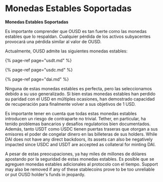 # Monedas Estables Soportadas

**Monedas Estables Soportadas**

Es importante comprender que OUSD es tan fuerte como las monedas estables que lo respaldan. Cualquier pérdida de los activos subyacentes provocará una pérdida similar al valor de OUSD.

Actualmente, OUSD admite las siguientes monedas estables:

{% page-ref page="usdt.md" %}

{% page-ref page="usdc.md" %}

{% page-ref page="dai.md" %}

Ninguna de estas monedas estables es perfecta, pero las seleccionamos debido a su uso generalizado. Si bien estas monedas estables han perdido su paridad con el USD en múltiples ocasiones, han demostrado capacidad de recuperación para finalmente volver a sus objetivos de 1 USD.

Es importante tener en cuenta que todas estas monedas estables introducen un riesgo de contraparte no trivial. Tether, en particular, ha tenido problemas bancarios y desafíos regulatorios bien documentados. Además, tanto USDT como USDC tienen puertas traseras que otorgan a sus emisores el poder de congelar dinero en las billeteras de sus holders. While DAI does not have any direct backdoors, its assets can also be negatively impacted since USDC and USDT are accepted as collateral for minting DAI.

A pesar de estas preocupaciones, ya hay miles de millones de dólares apostando por la seguridad de estas monedas estables. Es posible que se agreguen monedas estables adicionales al protocolo con el tiempo. Support may also be removed if any of these stablecoins prove to be too unreliable or put OUSD holder's funds in jeopardy. 

